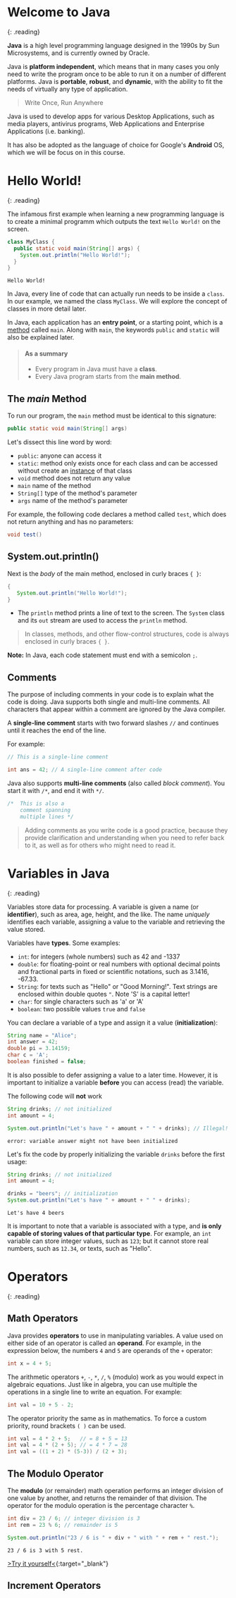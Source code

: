 # Welcome to Java
{: .reading}

**Java** is a high level programming language designed in the 1990s by Sun Microsystems, and is currently owned by Oracle.

Java is **platform independent**, which means that in many cases you only need to write the program once to be able to run it on a number of different platforms.
Java is **portable**, **robust**, and **dynamic**, with the ability to fit the needs of virtually any type of application.

> Write Once, Run Anywhere

Java is used to develop apps for various Desktop Applications, such as media players, antivirus programs, Web Applications and Enterprise Applications (i.e. banking).

It has also be adopted as the language of choice for Google's **Android** OS, which we will be focus on in this course.

# Hello World!
{: .reading}

The infamous first example when learning a new programming language is to create a minimal programm which outputs the text `Hello World!` on the screen.

````java
class MyClass {
  public static void main(String[] args) {
    System.out.println("Hello World!");
  }
}
````
````plaintext
Hello World!
````

In Java, every line of code that can actually run needs to be inside a `class`.
In our example, we named the class `MyClass`. We will explore the concept of classes in more detail later.

In Java, each application has an **entry point**, or a starting point, which is a [method](https://en.wikipedia.org/wiki/Method_(computer_programming) "a named collection of statements that are grouped together to perform an operation (also called function or procedure)") called `main`. Along with `main`, the keywords `public` and `static` will also be explained later.

> #### As a summary
> - Every program in Java must have a **class**.
> - Every Java program starts from the **main method**.

## The *main* Method

To run our program, the ``main`` method must be identical to this signature:

````java
public static void main(String[] args)
````

Let's dissect this line word by word:
- ``public``: anyone can access it
- ``static``: method only exists once for each class and can be accessed without create an [instance](https://en.wikipedia.org/wiki/Instance_(computer_science) "an object is called an 'instance' of a class") of that class
- ``void`` method does not return any value
- ``main`` name of the method
- ``String[]`` type of the method's parameter
- ``args`` name of the method's parameter

For example, the following code declares a method called ``test``, which does not return anything and has no parameters:

````java
void test()
````

## System.out.println()

Next is the *body* of the main method, enclosed in curly braces ``{ }``:

````java
{
   System.out.println("Hello World!");
}
````
- The ``println`` method prints a line of text to the screen.
The ``System`` class and its ``out`` stream are used to access the ``println`` method.

> In classes, methods, and other flow-control structures, code is always enclosed in curly braces ``{ }``.

**Note:** In Java, each code statement must end with a semicolon ``;``.

## Comments

The purpose of including comments in your code is to explain what the code is doing.
Java supports both single and multi-line comments. All characters that appear within a comment are ignored by the Java compiler.

A **single-line comment** starts with two forward slashes ``//`` and continues until it reaches the end of the line.

For example:
````java
// This is a single-line comment
````
````java
int ans = 42; // A single-line comment after code
````

Java also supports **multi-line comments** (also called *block comment*). You start it with ``/*``, and end it with ``*/``.

````java
/*  This is also a
    comment spanning
    multiple lines */
````

> Adding comments as you write code is a good practice, because they provide clarification and understanding when you need to refer back to it, as well as for others who might need to read it.

# Variables in Java
{: .reading}

Variables store data for processing.
A variable is given a name (or **identifier**), such as area, age, height, and the like. The name *uniquely* identifies each variable, assigning a value to the variable and retrieving the value stored.

Variables have **types**. Some examples:
- ``int``: for integers (whole numbers) such as 42 and -1337
- ``double``: for floating-point or real numbers with optional decimal points and fractional parts in fixed or scientific notations, such as 3.1416, -67.33.
- ``String``: for texts such as "Hello" or "Good Morning!". Text strings are enclosed within double quotes `"`. Note 'S' is a capital letter!
- ``char``: for single characters such as 'a' or 'A'
- ``boolean``: two possible values `true` and `false`

You can declare a variable of a type and assign it a value (**initialization**):
````java
String name = "Alice";
int answer = 42;
double pi = 3.14159;
char c = 'A';
boolean finished = false;
````

It is also possible to defer assigning a value to a later time. However, it is important to initialize a variable **before** you can access (read) the variable.

The following code will **not** work
````java
String drinks; // not initialized
int amount = 4;

System.out.println("Let's have " + amount + " " + drinks); // Illegal!
````
````plaintext
error: variable answer might not have been initialized
````

Let's fix the code by properly initializing the variable ``drinks`` before the first usage:
````java
String drinks; // not initialized
int amount = 4;

drinks = "beers"; // initialization
System.out.println("Let's have " + amount + " " + drinks);
````
````plaintext
Let's have 4 beers
````

It is important to note that a variable is associated with a type, and **is only capable of storing values of that particular type**. For example, an ``int`` variable can store integer values, such as ``123``; but it cannot store real numbers, such as ``12.34``, or texts, such as "Hello".

# Operators
{: .reading}

## Math Operators
Java provides **operators** to use in manipulating variables. A value used on either side of an operator is called an **operand**.
For example, in the expression below, the numbers ``4`` and ``5`` are operands of the `+` operator:
````java
int x = 4 + 5;
````

The arithmetic operators `+`, `-`, `*`, `/`, `%` (modulo) work as you would expect in algebraic equations. Just like in algebra, you can use multiple the operations in a single line to write an equation. For example:
````java
int val = 10 + 5 - 2;
````
The operator priority the same as in mathematics. To force a custom priority, round brackets ``( )`` can be used.
````java
int val = 4 * 2 + 5;   // = 8 + 5 = 13
int val = 4 * (2 + 5); // = 4 * 7 = 28
int val = ((1 + 2) * (5-3)) / (2 + 3);
````

## The Modulo Operator

The **modulo** (or remainder) math operation performs an integer division of one value by another, and returns the remainder of that division. The operator for the modulo operation is the percentage character `%`.

````java
int div = 23 / 6; // integer division is 3
int rem = 23 % 6; // remainder is 5

System.out.println("23 / 6 is " + div + " with " + rem + " rest.");
````
````plaintext
23 / 6 is 3 with 5 rest.
````
[>Try it yourself<](https://repl.it/@m0stlyharmless/MCIAppProgrammingExamples#Crash%20Course%20Java%20I/ExModulo.java){:target="_blank"}

## Increment Operators